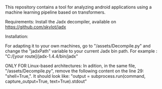 This repository contains a tool for analyzing android applications using a machine learning pipeline based on transformers.

Requirements:
Install the Jadx decompiler, available on https://github.com/skylot/jadx

Installation:

For adapting it to your own machines, go to "/assets/Decompile.py" and change the "jadxPath" variable to your current Jadx bin path.
For example : "C:/[your route]/jadx-1.4.4/bin/jadx"

ONLY FOR Linux-based architectures:
In adition, in the same file, "/assets/Decompile.py", remove the following content on the line 29: "shell=True,". 
It should look like: 
"output = subprocess.run(command, capture_output=True,  text=True).stdout"
